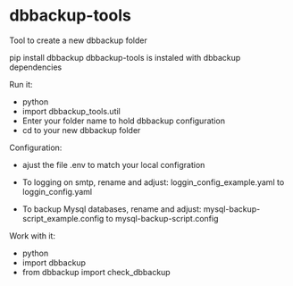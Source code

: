 # dbbackup-tools 
Tool to create a new dbbackup folder

pip install dbbackup
dbbackup-tools is instaled with dbbackup dependencies

Run it:
- python
- import dbbackup_tools.util
- Enter your folder name to hold dbbackup configuration
- cd to your new dbbackup folder

Configuration:
- ajust the file .env to match your local configration

- To logging on smtp, rename and adjust:
loggin_config_example.yaml to loggin_config.yaml

- To backup Mysql databases, rename and adjust:
mysql-backup-script_example.config to mysql-backup-script.config

Work with it:
- python
- import dbbackup
- from dbbackup import check_dbbackup
